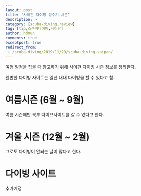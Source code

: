 ```yaml
---
layout: post
title: "사이판 다이빙 성수기 시즌"
description: >
category: [scuba-diving,review]
tag: [tip,스쿠버다이빙,사이판]
author: hdmun
comments: true
exceptpost: true
redirect_from:
 - /scuba-diving/2019/11/29/scuba-diving-saipan/
---
```


여행 일정을 잡을 때 참고하기 위해 사이판 다이빙 시즌 정보를 정리한다.

웬만한 다이빙 사이트는 일년 내내 다이빙을 할 수 있다고 함.

# 여름시즌 (6월 ~ 9월)

여름 시즌에만 북부 다이브사이트를 갈 수 있다고 한다.

# 겨울 시즌 (12월 ~ 2월)

그로토 다이빙이 안되는 날이 많다고 한다.

# 다이빙 사이트

추가예정
